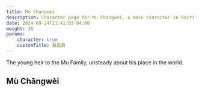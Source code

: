 ```yaml
---
title: Mu Changwei
description: Character page for Mu Changwei, a main character in Sacrificial
date: 2024-09-24T21:41:03-04:00
weight: 30
params:
    character: true
    customTitle: 暮昌畏
---
```


The young heir to the Mu Family, unsteady about his place in the world.

<!--more-->

## Mù Chāngwèi
